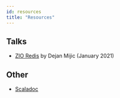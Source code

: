 ```yaml
---
id: resources
title: "Resources"
---
```


## Talks

- [ZIO Redis](https://youtu.be/yqFt3b3RBkI) by Dejan Mijic (January 2021)

## Other

- [Scaladoc](https://zio.github.io/zio-redis/api/index.html)
